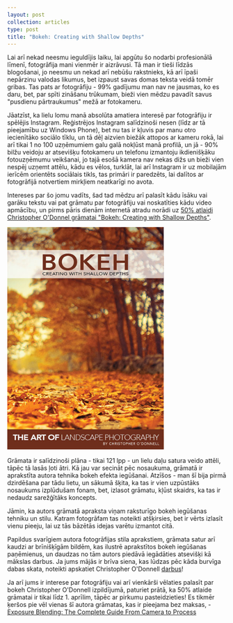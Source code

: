 ```yaml
---
layout: post
collection: articles
type: post
title: "Bokeh: Creating with Shallow Depths"
---
```


Lai arī nekad neesmu ieguldījis laiku, lai apgūtu šo nodarbi profesionālā līmenī, fotogrāfija mani vienmēr ir aizrāvusi. Tā man ir tieši līdzās blogošanai, jo neesmu un nekad arī nebūšu rakstnieks, kā arī īpaši nepārzinu valodas likumus, bet izpaust savas domas teksta veidā tomēr gribas. Tas pats ar fotogrāfiju - 99% gadījumu man nav ne jausmas, ko es daru, bet, par spīti zināšanu trūkumam, bieži vien mēdzu pavadīt savus "pusdienu pārtraukumus" mežā ar fotokameru.

Jāatzīst, ka lielu lomu manā absolūta amatiera interesē par fotogrāfiju ir spēlējis Instagram. Reģistrējos Instagram salīdzinoši nesen (līdz ar tā pieejamību uz Windows Phone), bet nu tas ir kļuvis par manu otro iecienītāko sociālo tīklu, un tā dēļ aizvien biežāk attopos ar kameru rokā, lai arī tikai 1 no 100 uzņēmumiem galu galā nokļūst manā profilā, un jā - 90% bilžu veidoju ar atsevišķu fotokameru un telefonu izmantoju ikdienišķāku fotouzņēmumu veikšanai, jo tajā esošā kamera nav nekas dižs un bieži vien nespēj uzņemt attēlu, kādu es vēlos, turklāt, lai arī Instagram ir uz mobilajām ierīcēm orientēts sociālais tikls, tas primāri ir paredzēts, lai dalītos ar fotogrāfijā notvertiem mirkļiem neatkarīgi no avota.

Intereses par šo jomu vadīts, šad tad mēdzu arī palasīt kādu īsāku vai garāku tekstu vai pat grāmatu par fotogrāfiju vai noskatīties kādu video apmācību, un pirms pāris dienām internetā atradu norādi uz [50% atlaidi Christopher O'Donnel grāmatai "Bokeh: Creating with Shallow Depths"](http://christopherodonnellphotography.com/art-of-bokeh-guide-shallow-depths-landscape-photography/ "Bokeh: Creating with Shallow Depths eBook » Christopher O'Donnell").

<img class="position right responsive" src="/public/images/posts/bokeh-ebook.jpg" alt="Bokeh ebook" style="max-width: 360px;">

Grāmata ir salīdzinoši plāna - tikai 121 lpp - un lielu daļu satura veido attēli, tāpēc tā lasās ļoti ātri. Kā jau var secināt pēc nosaukuma, grāmatā ir aprakstīta autora tehnika bokeh efekta iegūšanai. Atzīšos - man šī bija pirmā dzirdēšana par tādu lietu, un sākumā šķita, ka tas ir vien uzpūstāks nosaukums izplūdušam fonam, bet, izlasot grāmatu, kļūst skaidrs, ka tas ir nedaudz sarežģītāks koncepts.

Jāmin, ka autors grāmatā apraksta viņam raksturīgo bokeh iegūšanas tehniku un stilu. Katram fotogrāfam tas noteikti atšķirsies, bet ir vērts izlasīt vienu pieeju, lai uz tās bāzētās idejas varētu izmantot citā.

Papildus svarīgiem autora fotogrāfijas stila aprakstiem, grāmata satur arī kaudzi ar brīnišķīgām bildēm, kas ilustrē aprakstītos bokeh iegūšanas paņēmienus, un daudzas no tām autors piedāvā iegādāties atsevišķi kā mākslas darbus. Ja jums mājās ir brīva siena, kas lūdzas pēc kāda burvīga dabas skata, noteikti apskatiet Christopher O'Donnell [darbus](http://store.christopherodonnellphotography.com)!

Ja arī jums ir interese par fotogrāfiju vai arī vienkārši vēlaties palasīt par bokeh Christopher O'Donnell izpildījumā, paturiet prātā, ka 50% atlaide grāmatai ir tikai līdz 1. aprīlim, tāpēc ar pirkumu pasteidzieties! Es tikmēr ķeršos pie vēl vienas šī autora grāmatas, kas ir pieejama bez maksas, - [Exposure Blending: The Complete Guide From Camera to Process](http://christopherodonnellphotography.com/exposure-blending/ "Exposure Blending: The Complete Guide From Camera to Process - Christopher - Donnell » Christopher O'Donnell")
